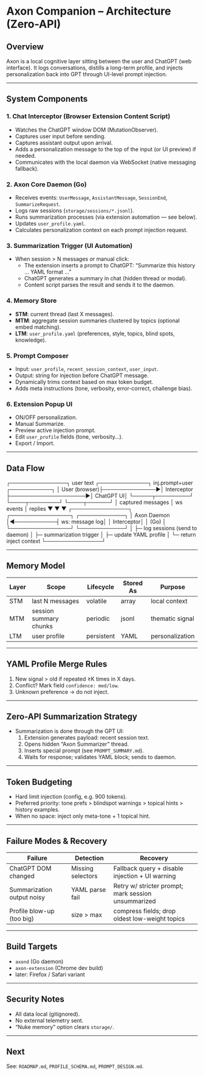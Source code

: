 # Axon Companion – Architecture (Zero-API)

## Overview

Axon is a local cognitive layer sitting between the user and ChatGPT (web interface). It logs conversations, distills a long-term profile, and injects personalization back into GPT through UI-level prompt injection.

---

## System Components

### 1. Chat Interceptor (Browser Extension Content Script)

- Watches the ChatGPT window DOM (MutationObserver).
- Captures user input before sending.
- Captures assistant output upon arrival.
- Adds a personalization message to the top of the input (or UI preview) if needed.
- Communicates with the local daemon via WebSocket (native messaging fallback).

### 2. Axon Core Daemon (Go)

- Receives events: `UserMessage`, `AssistantMessage`, `SessionEnd`, `SummarizeRequest`.
- Logs raw sessions (`storage/sessions/*.jsonl`).
- Runs summarization processes (via extension automation — see below).
- Updates `user_profile.yaml`.
- Calculates personalization context on each prompt injection request.

### 3. Summarization Trigger (UI Automation)

- When session > N messages *or* manual click:
  - The extension inserts a prompt to ChatGPT: “Summarize this history ... YAML format ...”
  - ChatGPT generates a summary in chat (hidden thread or modal).
  - Content script parses the result and sends it to the daemon.

### 4. Memory Store

- **STM**: current thread (last X messages).
- **MTM**: aggregate session summaries clustered by topics (optional embed matching).
- **LTM**: `user_profile.yaml` (preferences, style, topics, blind spots, knowledge).

### 5. Prompt Composer

- Input: `user_profile`, `recent_session_context`, `user_input`.
- Output: string for injection before ChatGPT message.
- Dynamically trims context based on max token budget.
- Adds meta instructions (tone, verbosity, error-correct, challenge bias).

### 6. Extension Popup UI

- ON/OFF personalization.
- Manual Summarize.
- Preview active injection prompt.
- Edit `user_profile` fields (tone, verbosity…).
- Export / Import.

---

## Data Flow

┌───────────────┐   user text   ┌─────────────┐   inj.prompt+user   ┌───────────┐
│ User (browser)├──────────────►│ Interceptor ├────────────────────►│ ChatGPT UI│
└─────┬─────────┘               └────┬────────┘                    └────┬──────┘
│ captured messages             │ ws events                         │ replies
▼                               ▼                                   ▼
┌───────────────┐            ┌────────────────┐                    ┌────────────┐
│ Axon Daemon   │◄───────────┤ ws: message log│                    │ Interceptor│
│ (Go)          │            └────────────────┘                    └────────────┘
│   ├─ log sessions                                               (send to daemon)
│   ├─ summarization trigger
│   ├─ update YAML profile
│   └─ return inject context
└───────────────┘


---

## Memory Model

| Layer | Scope | Lifecycle | Stored As | Purpose |
|-------|-------|-----------|-----------|---------|
| STM | last N messages | volatile | array | local context |
| MTM | session summary chunks | periodic | jsonl | thematic signal |
| LTM | user profile | persistent | YAML | personalization |

---

## YAML Profile Merge Rules

1. New signal > old if repeated ≥K times in X days.
2. Conflict? Mark field `confidence: med/low`.
3. Unknown preference → do not inject.

---

## Zero-API Summarization Strategy

- Summarization is done through the GPT UI:
  1. Extension generates payload: recent session text.
  2. Opens hidden “Axon Summarizer” thread.
  3. Inserts special prompt (see `PROMPT_SUMMARY.md`).
  4. Waits for response; validates YAML block; sends to daemon.

---

## Token Budgeting

- Hard limit injection (config, e.g. 900 tokens).
- Preferred priority: tone prefs > blindspot warnings > topical hints > history examples.
- When no space: inject only meta-tone + 1 topical hint.

---

## Failure Modes & Recovery

| Failure | Detection | Recovery |
|---------|-----------|----------|
| ChatGPT DOM changed | Missing selectors | Fallback query + disable injection + UI warning |
| Summarization output noisy | YAML parse fail | Retry w/ stricter prompt; mark session unsummarized |
| Profile blow-up (too big) | size > max | compress fields; drop oldest low-weight topics |

---

## Build Targets

- `axond` (Go daemon)
- `axon-extension` (Chrome dev build)
- later: Firefox / Safari variant

---

## Security Notes

- All data local (gitignored).
- No external telemetry sent.
- “Nuke memory” option clears `storage/`.

---

## Next

See: `ROADMAP.md`, `PROFILE_SCHEMA.md`, `PROMPT_DESIGN.md`.
